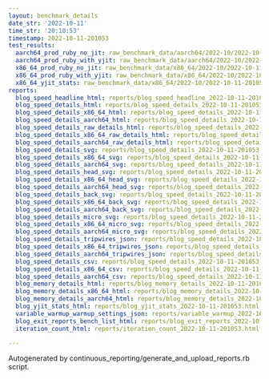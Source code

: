 ```yaml
---
layout: benchmark_details
date_str: '2022-10-11'
time_str: '20:10:53'
timestamp: 2022-10-11-201053
test_results:
  aarch64_prod_ruby_no_jit: raw_benchmark_data/aarch64/2022-10/2022-10-11-201053_basic_benchmark_aarch64_prod_ruby_no_jit.json
  aarch64_prod_ruby_with_yjit: raw_benchmark_data/aarch64/2022-10/2022-10-11-201053_basic_benchmark_aarch64_prod_ruby_with_yjit.json
  x86_64_prod_ruby_no_jit: raw_benchmark_data/x86_64/2022-10/2022-10-11-201053_basic_benchmark_x86_64_prod_ruby_no_jit.json
  x86_64_prod_ruby_with_yjit: raw_benchmark_data/x86_64/2022-10/2022-10-11-201053_basic_benchmark_x86_64_prod_ruby_with_yjit.json
  x86_64_yjit_stats: raw_benchmark_data/x86_64/2022-10/2022-10-11-201053_basic_benchmark_x86_64_yjit_stats.json
reports:
  blog_speed_headline_html: reports/blog_speed_headline_2022-10-11-201053.html
  blog_speed_details_html: reports/blog_speed_details_2022-10-11-201053.html
  blog_speed_details_x86_64_html: reports/blog_speed_details_2022-10-11-201053.x86_64.html
  blog_speed_details_aarch64_html: reports/blog_speed_details_2022-10-11-201053.aarch64.html
  blog_speed_details_raw_details_html: reports/blog_speed_details_2022-10-11-201053.raw_details.html
  blog_speed_details_x86_64_raw_details_html: reports/blog_speed_details_2022-10-11-201053.x86_64.raw_details.html
  blog_speed_details_aarch64_raw_details_html: reports/blog_speed_details_2022-10-11-201053.aarch64.raw_details.html
  blog_speed_details_svg: reports/blog_speed_details_2022-10-11-201053.svg
  blog_speed_details_x86_64_svg: reports/blog_speed_details_2022-10-11-201053.x86_64.svg
  blog_speed_details_aarch64_svg: reports/blog_speed_details_2022-10-11-201053.aarch64.svg
  blog_speed_details_head_svg: reports/blog_speed_details_2022-10-11-201053.head.svg
  blog_speed_details_x86_64_head_svg: reports/blog_speed_details_2022-10-11-201053.x86_64.head.svg
  blog_speed_details_aarch64_head_svg: reports/blog_speed_details_2022-10-11-201053.aarch64.head.svg
  blog_speed_details_back_svg: reports/blog_speed_details_2022-10-11-201053.back.svg
  blog_speed_details_x86_64_back_svg: reports/blog_speed_details_2022-10-11-201053.x86_64.back.svg
  blog_speed_details_aarch64_back_svg: reports/blog_speed_details_2022-10-11-201053.aarch64.back.svg
  blog_speed_details_micro_svg: reports/blog_speed_details_2022-10-11-201053.micro.svg
  blog_speed_details_x86_64_micro_svg: reports/blog_speed_details_2022-10-11-201053.x86_64.micro.svg
  blog_speed_details_aarch64_micro_svg: reports/blog_speed_details_2022-10-11-201053.aarch64.micro.svg
  blog_speed_details_tripwires_json: reports/blog_speed_details_2022-10-11-201053.tripwires.json
  blog_speed_details_x86_64_tripwires_json: reports/blog_speed_details_2022-10-11-201053.x86_64.tripwires.json
  blog_speed_details_aarch64_tripwires_json: reports/blog_speed_details_2022-10-11-201053.aarch64.tripwires.json
  blog_speed_details_csv: reports/blog_speed_details_2022-10-11-201053.csv
  blog_speed_details_x86_64_csv: reports/blog_speed_details_2022-10-11-201053.x86_64.csv
  blog_speed_details_aarch64_csv: reports/blog_speed_details_2022-10-11-201053.aarch64.csv
  blog_memory_details_html: reports/blog_memory_details_2022-10-11-201053.html
  blog_memory_details_x86_64_html: reports/blog_memory_details_2022-10-11-201053.x86_64.html
  blog_memory_details_aarch64_html: reports/blog_memory_details_2022-10-11-201053.aarch64.html
  blog_yjit_stats_html: reports/blog_yjit_stats_2022-10-11-201053.html
  variable_warmup_warmup_settings_json: reports/variable_warmup_2022-10-11-201053.warmup_settings.json
  blog_exit_reports_bench_list_html: reports/blog_exit_reports_2022-10-11-201053.bench_list.html
  iteration_count_html: reports/iteration_count_2022-10-11-201053.html

---
```

Autogenerated by continuous_reporting/generate_and_upload_reports.rb script.
